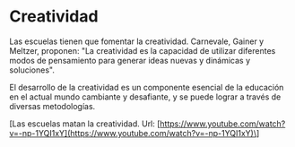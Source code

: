 # Creatividad

Las escuelas tienen que fomentar la creatividad. Carnevale, Gainer y Meltzer, proponen: "La creatividad es la capacidad de utilizar diferentes modos de pensamiento para generar ideas nuevas y dinámicas y soluciones".

El desarrollo de la creatividad es un componente esencial de la educación en el actual mundo cambiante y desafiante, y se puede lograr a través de diversas metodologías.

\[Las escuelas matan la creatividad. Url: [https://www.youtube.com/watch?v=-np-1YQI1xY](https://www.youtube.com/watch?v=-np-1YQI1xY)\]
